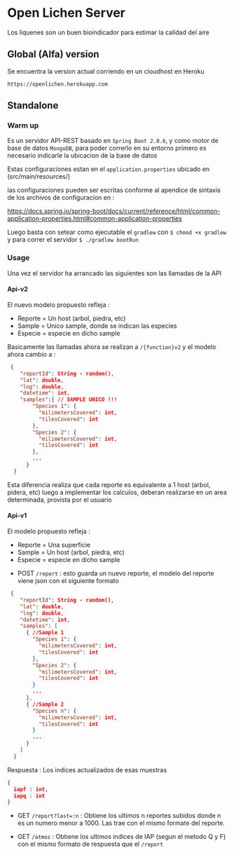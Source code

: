 # Open Lichen Server
Los liquenes son un buen bioindicador para estimar la calidad del aire

## Global (Alfa) version
Se encuentra la version actual corriendo en un cloudhost en Heroku

`https://openlichen.herokuapp.com`

## Standalone

### Warm up
Es un servidor API-REST basado en `Spring Boot 2.0.6`, y como motor de base
de datos `MongoDB`, para poder correrlo en su entorno primero es necesario 
indicarle la ubicacion de la base de datos

Estas configuraciones estan en el `application.properties` ubicado en 
(src/main/resources/)

las configuraciones pueden ser escritas conforme al apendice de sintaxis de
los archivos de configuracion en :

https://docs.spring.io/spring-boot/docs/current/reference/html/common-application-properties.html#common-application-properties

Luego basta con setear como ejecutable el `gradlew` con `$ chmod +x gradlew`  
y para correr el servidor
`$ ./gradlew bootRun`


### Usage

Una vez el servidor ha arrancado las siguientes son las llamadas de la API

#### Api-v2 
El nuevo modelo propuesto refleja :
* Reporte = Un host (arbol, piedra, etc)
* Sample = Unico sample, donde se indican las especies
* Especie = especie en dicho sample

Basicamente las llamadas ahora se realizan a `/{function}v2` y el modelo
ahora cambio a :
```json
 {
    "reportId": String - random(),
    "lat": double,
    "lng": double,
    "datetime": int,
    "samples":{ // SAMPLE UNICO !!!
        "Species 1": {
          "milimetersCovered": int,
          "tilesCovered": int
        },
        "Species 2": {
          "milimetersCovered": int,
          "tilesCovered": int
        },
        ...
      }
  }
```
Esta diferencia realiza que cada reporte es equivalente a 1 host (arbol, pidera, etc) 
luego a implementar los calculos, deberan realizarse en un area determinada, provista
por el usuario

#### Api-v1
El modelo propuesto refleja :
* Reporte = Una superficie 
* Sample = Un host (arbol, piedra, etc)
* Especie = especie en dicho sample

- POST  `/report` : esto guarda un nuevo reporte, el modelo del reporte viene
json con el siguiente formato

```json
 {
    "reportId": String - random(),
    "lat": double,
    "lng": double,
    "datetime": int,
    "samples": [
      { //Sample 1
        "Species 1": {
          "milimetersCovered": int,
          "tilesCovered": int
        },
        "Species 2": {
          "milimetersCovered": int,
          "tilesCovered": int
        }
        ...
      }, 
      { //Sample 2
        "Species n": {
          "milimetersCovered": int,
          "tilesCovered": int
        }
        ...
      }
    ]
  }
```
Respuesta : Los indices actualizados de esas muestras
```json
{
  iapf : int,
  iapq : int
}
```
 - GET `/report?last=:n` : Obtiene los ultimos n reportes subidos donde n
es un numero menor a 1000. Las trae con el mismo formate del reporte.

 - GET `/atmos` : Obtiene los ultimos indices de IAP (segun el metodo Q y F)
 con el mismo formato de respuesta que el `/report`





